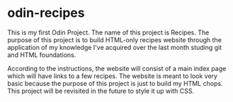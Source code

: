 # odin-recipes

This is my first Odin Project. The name of this project is Recipes. 
The purpose of this project is to build HTML-only recipes website
through the application of my knowledge I've acquired over the last
month studing git and HTML foundations.

According to the instructions, the website will consist of a main
index page which will have links to a few recipes. The website is
meant to look very basic because the purpose of this project is
just to build my HTML chops. This project will be revisited in the
future to style it up with CSS.



